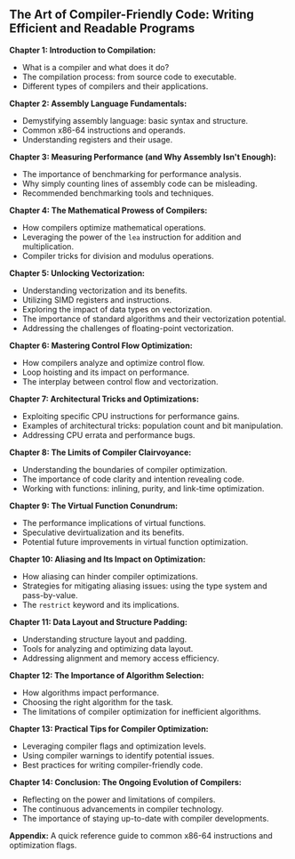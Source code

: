 ## The Art of Compiler-Friendly Code: Writing Efficient and Readable Programs

**Chapter 1: Introduction to Compilation:**
* What is a compiler and what does it do?
* The compilation process: from source code to executable.
* Different types of compilers and their applications.

**Chapter 2: Assembly Language Fundamentals:**
* Demystifying assembly language: basic syntax and structure.
* Common x86-64 instructions and operands.
* Understanding registers and their usage.

**Chapter 3: Measuring Performance (and Why Assembly Isn't Enough):**
* The importance of benchmarking for performance analysis.
* Why simply counting lines of assembly code can be misleading.
* Recommended benchmarking tools and techniques.

**Chapter 4: The Mathematical Prowess of Compilers:**
* How compilers optimize mathematical operations.
* Leveraging the power of the `lea` instruction for addition and multiplication.
* Compiler tricks for division and modulus operations.

**Chapter 5: Unlocking Vectorization:**
* Understanding vectorization and its benefits.
* Utilizing SIMD registers and instructions.
* Exploring the impact of data types on vectorization.
* The importance of standard algorithms and their vectorization potential.
* Addressing the challenges of floating-point vectorization.

**Chapter 6: Mastering Control Flow Optimization:**
* How compilers analyze and optimize control flow.
* Loop hoisting and its impact on performance.
* The interplay between control flow and vectorization.

**Chapter 7: Architectural Tricks and Optimizations:**
* Exploiting specific CPU instructions for performance gains.
* Examples of architectural tricks: population count and bit manipulation.
* Addressing CPU errata and performance bugs.

**Chapter 8: The Limits of Compiler Clairvoyance:**
* Understanding the boundaries of compiler optimization.
* The importance of code clarity and intention revealing code.
* Working with functions: inlining, purity, and link-time optimization.

**Chapter 9: The Virtual Function Conundrum:**
* The performance implications of virtual functions.
* Speculative devirtualization and its benefits.
* Potential future improvements in virtual function optimization.

**Chapter 10:  Aliasing and Its Impact on Optimization:**
* How aliasing can hinder compiler optimizations.
* Strategies for mitigating aliasing issues: using the type system and pass-by-value.
* The `restrict` keyword and its implications.

**Chapter 11: Data Layout and Structure Padding:**
* Understanding structure layout and padding.
* Tools for analyzing and optimizing data layout.
* Addressing alignment and memory access efficiency.

**Chapter 12: The Importance of Algorithm Selection:**
* How algorithms impact performance.
* Choosing the right algorithm for the task.
* The limitations of compiler optimization for inefficient algorithms.

**Chapter 13: Practical Tips for Compiler Optimization:**
* Leveraging compiler flags and optimization levels.
* Using compiler warnings to identify potential issues.
* Best practices for writing compiler-friendly code.


**Chapter 14: Conclusion: The Ongoing Evolution of Compilers:**
* Reflecting on the power and limitations of compilers.
* The continuous advancements in compiler technology.
* The importance of staying up-to-date with compiler developments.

**Appendix:** A quick reference guide to common x86-64 instructions and optimization flags.
